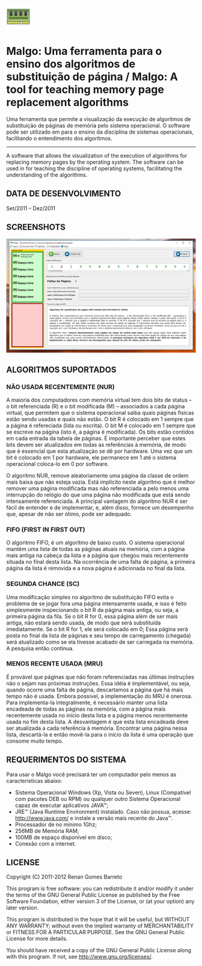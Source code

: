 ﻿![Malgo](https://github.com/RenanGBarreto/malgo/raw/master/icon.png)

# Malgo: Uma ferramenta para o ensino dos algoritmos de substituição de página / Malgo: A tool for teaching memory page replacement algorithms

Uma ferramenta que permite a visualização da execução de algoritmos de substituição de páginas de memória pelo sistema operacional. O software pode ser utilizado em para o ensino da disciplina de sistemas operacionais, facilitando o entendimento dos algoritmos.

---

A software that allows the visualization of the execution of algorithms for replacing memory pages by the operating system. The software can be used in for teaching the discipline of operating systems, facilitating the understanding of the algorithms.

## DATA DE DESENVOLVIMENTO
Set/2011 – Dez/2011

## SCREENSHOTS
<p align="center">
  <img alt="Malgo Software Demo" src="https://github.com/RenanGBarreto/malgo/raw/master/screenshots/malgo-demo.gif"> 
</p>

## ALGORITMOS SUPORTADOS

### NÃO USADA RECENTEMENTE (NUR)

A maioria dos computadores com memória virtual tem dois bits de status – o bit referenciada (R) e o bit modificada (M) – associados a cada página virtual, que permitem que o sistema operacional saiba quais páginas físicas estão sendo usadas e quais não estão. O bit R é colocado em 1 sempre que a página é refereciada (lida ou escrita). O bit M é colocado em 1 sempre que se escreve na página (isto é, a página é modificada). Os bits estão contidos em cada entrada da tabela de páginas. É importante perceber que estes bits devem ser atualizados em todas as referências à memória, de modo que é essencial que esta atualização se dê por hardware. Uma vez que um bit é colocado em 1 por hardware, ele permanece em 1 até o sistema operacional coloca-lo em 0 por software.

O algoritmo NUR, remove aleatoriamente uma página da classe de ordem mais baixa que não esteja vazia. Está implícito neste algoritmo que é melhor remover uma página modificada mas não referenciada a pelo menos uma interrupção do relógio do que uma página não modificada que está sendo intensamente referenciada. A principal vantagem do algoritmo NUR é ser fácil de entender e de implementar, e, além disso, fornece um desempenho que, apesar de não ser ótimo, pode ser adequado.

### FIFO (FIRST IN FIRST OUT)

O algoritmo FIFO, é um algoritmo de baixo custo. O sistema operacional mantém uma lista de todas as páginas atuais na memória, com a página mais antiga na cabeça da lista e a página que chegou mais recentemente situada no final desta lista. Na ocorrência de uma falta de página, a primeira página da lista é removida e a nova página é adicionada no final da lista.

### SEGUNDA CHANCE (SC)

Uma modificação simples no algoritmo de substituição FIFO evita o problema de se jogar fora uma página intensamente usada, e isso é feito simplesmente inspecionando o bit R da página mais antiga, ou seja, a primeira página da fila. Se o bit R for 0, essa página além de ser mais antiga, não estará sendo usada, de modo que será substituída imediatamente. Se o bit R for 1, ele será colocado em 0; Essa página será posta no final da lista de páginas e seu tempo de carregamento (chegada) será atualizado como se ela tivesse acabado de ser carregada na memória. A pesquisa então continua.

### MENOS RECENTE USADA (MRU)

É provável que páginas que não foram referenciadas nas últimas instruções não o sejam nas próximas instruções. Essa idéia é implementável, ou seja, quando ocorre uma falta de página, descartamos a página que há mais tempo não é usada. Embora possível, a implementação do MRU é onerosa. Para implementa-la integralmente, é necessário manter uma lista encadeada de todas as páginas na memória, com a página mais recentemente usada no início desta lista e a página menos recentemente usada no fim desta lista. A desvantagem é que esta lista encadeada deve ser atualizada a cada referência à memória. Encontrar uma página nessa lista, descartá-la e então movê-la para o início da lista é uma operação que consome muito tempo.

## REQUERIMENTOS DO SISTEMA

Para usar o Malgo você precisará ter um computador pelo menos as caracteristicas abaixo:
* Sistema Operacional Windows (Xp, Vista ou Seven), Linux
   (Compatível com pacotes DEB ou RPM) ou qualquer outro Sistema Operacional capaz
   de executar aplicativos JAVA™;
* JRE™ (Java Runtime Environment) instalado. Caso não possua, acesse:
   http://www.java.com/ e instale a versão mais recente do Java™.
* Processador de no mínimo 1Ghz;
* 256MB de Memória RAM;
* 100MB de espaço disponível em disco;
* Conexão com a internet.

## LICENSE

Copyright (C) 2011-2012 Renan Gomes Barreto

This program is free software: you can redistribute it and/or modify
it under the terms of the GNU General Public License as published by
the Free Software Foundation, either version 3 of the License, or
(at your option) any later version.

This program is distributed in the hope that it will be useful,
but WITHOUT ANY WARRANTY; without even the implied warranty of
MERCHANTABILITY or FITNESS FOR A PARTICULAR PURPOSE.  See the
GNU General Public License for more details.

You should have received a copy of the GNU General Public License
along with this program.  If not, see http://www.gnu.org/licenses/.
